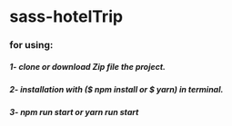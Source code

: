 # sass-hotelTrip
<h3>for using:</h3>
<h5>1- clone or download Zip file the project.</h5>
<h5>2- installation with ($ npm install or $ yarn) in terminal.</h5>
<h5>3- npm run start or yarn run start</h5>
